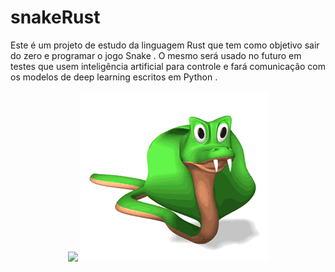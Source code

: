 # snakeRust
Este é um projeto de estudo da linguagem Rust que tem como objetivo sair do zero e programar o jogo Snake . O mesmo será usado no futuro em testes que usem inteligência artificial para controle e fará comunicação com os modelos de deep learning escritos em Python .
<div align = "center">
  <img src ="https://thumbs.gfycat.com/AdorableImmaterialDesertpupfish-size_restricted.gif"/>
  <img src ="https://github.com/toinnn/snakeRust/blob/master/AdorableImmaterialDesertpupfish-size_restricted.gif"/>
</div>
